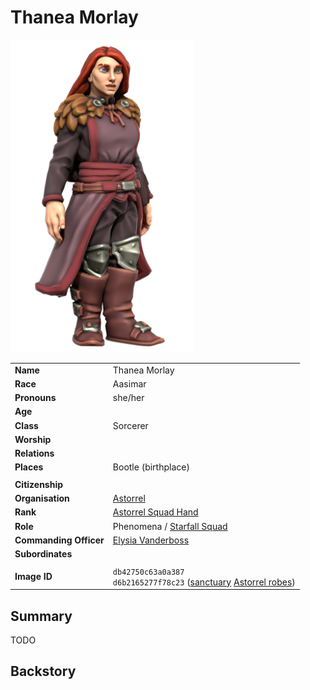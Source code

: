 # Thanea Morlay

<img src="https://raw.githubusercontent.com/jesskelsall/astarus-images/main/people/portraits/db42750c63a0a387.png" height="500" />

|||
| --- | --- |
| **Name** | Thanea Morlay | character.3
| **Race** | Aasimar |
| **Pronouns** | she/her |
| **Age** | |
| **Class** | Sorcerer |
| **Worship** | |
| **Relations** | |
| **Places** | Bootle (birthplace) |
|||
| **Citizenship** | |
| **Organisation** | [Astorrel](../organisations/astorrel/astorrel.md) |
| **Rank** | [Astorrel Squad Hand](../organisations/astorrel/ranks/astorrel-squad-hand.md) |
| **Role** | Phenomena / [Starfall Squad](../organisations/astorrel/squads/starfall-squad.md) |
| **Commanding Officer** | [Elysia Vanderboss](elysia-vanderboss.md) |
| **Subordinates** | |
|||
| **Image ID** | `db42750c63a0a387`<br />`d6b2165277f78c23` ([sanctuary](../organisations/astorrel/sanctuary.md) [Astorrel robes](../organisations/astorrel/uniforms/astorrel-robes.md)) |

## Summary

TODO

## Backstory

